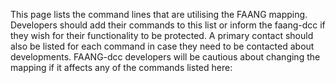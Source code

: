 This page lists the command lines that are utilising the FAANG mapping.  Developers should add their commands to this list or inform the faang-dcc if they wish for their functionality to be protected.  A primary contact should also be listed for each command in case they need to be contacted about developments. FAANG-dcc developers will be cautious about changing the mapping if it affects any of the commands listed here: